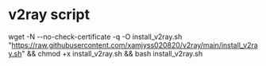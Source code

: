 # v2ray script 
wget -N --no-check-certificate -q -O install_v2ray.sh "https://raw.githubusercontent.com/xamjyss020820/v2ray/main/install_v2ray.sh" && chmod +x install_v2ray.sh && bash install_v2ray.sh
